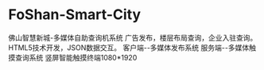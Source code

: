 # FoShan-Smart-City
佛山智慧新城-多媒体自助查询机系统
广告发布，楼层布局查询，企业入驻查询。
HTML5技术开发，JSON数据交互。
客户端--多媒体发布系统
服务端--多媒体触摸查询系统
竖屏智能触摸终端1080*1920
